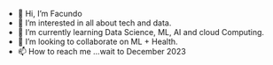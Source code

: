 - 👋 Hi, I’m Facundo
- 👀 I’m interested in all about tech and data. 
- 🌱 I’m currently learning Data Science, ML, AI and cloud Computing. 
- 💞️ I’m looking to collaborate on ML + Health.
- 📫 How to reach me ...wait to December 2023

<!---
JM1Facundo/JM1Facundo is a ✨ special ✨ repository because its `README.md` (this file) appears on your GitHub profile.
You can click the Preview link to take a look at your changes.
--->
